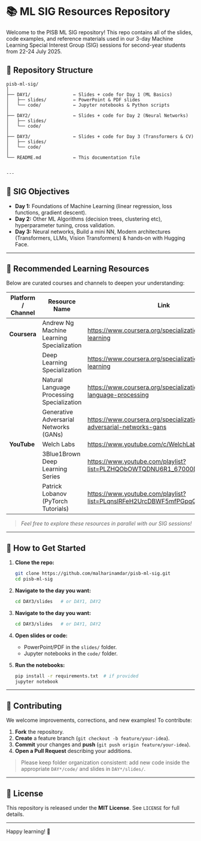 # 📚 ML SIG Resources Repository

Welcome to the PISB ML SIG repository! This repo contains all of the slides, code examples, and reference materials used in our 3-day Machine Learning Special Interest Group (SIG) sessions for second-year students from 22-24 July 2025.

## 📂 Repository Structure

```text
pisb-ml-sig/
│
├── DAY1/                ← Slides + code for Day 1 (ML Basics)
│   ├── slides/          ← PowerPoint & PDF slides
│   └── code/            ← Jupyter notebooks & Python scripts
│
├── DAY2/                ← Slides + code for Day 2 (Neural Networks)
│   ├── slides/
│   └── code/
│
├── DAY3/                ← Slides + code for Day 3 (Transformers & CV)
│   ├── slides/
│   └── code/
│
└── README.md            ← This documentation file


---
```
## 🎯 SIG Objectives
- **Day 1:** Foundations of Machine Learning (linear regression, loss functions, gradient descent).  
- **Day 2:** Other ML Algorithms (decision trees, clustering etc), hyperparameter tuning, cross validation.  
- **Day 3:** Neural networks, Build a mini NN, Modern architectures (Transformers, LLMs, Vision Transformers) & hands‑on with Hugging Face.

---

## 📖 Recommended Learning Resources
Below are curated courses and channels to deepen your understanding:

| Platform / Channel                       | Resource Name                                | Link                                                                                       |
|------------------------------------------|----------------------------------------------|--------------------------------------------------------------------------------------------|
| **Coursera**                             | Andrew Ng Machine Learning Specialization    | https://www.coursera.org/specializations/machine-learning                                  |
|                                          | Deep Learning Specialization                 | https://www.coursera.org/specializations/deep-learning                                    |
|                                          | Natural Language Processing Specialization   | https://www.coursera.org/specializations/natural-language-processing                      |
|                                          | Generative Adversarial Networks (GANs)       | https://www.coursera.org/specializations/generative-adversarial-networks-gans                |
| **YouTube**                              | Welch Labs                                   | https://www.youtube.com/c/WelchLabs                                                       |
|                                          | 3Blue1Brown Deep Learning Series             | https://www.youtube.com/playlist?list=PLZHQObOWTQDNU6R1_67000Dx_ZCJB-3pi                  |
|                                          | Patrick Lobanov (PyTorch Tutorials)          | https://www.youtube.com/playlist?list=PLqnslRFeH2UrcDBWF5mfPGpqQDSta6VK4                  |

> _Feel free to explore these resources in parallel with our SIG sessions!_

---

## 🚀 How to Get Started
1. **Clone the repo:**  
   ```bash
   git clone https://github.com/malharinamdar/pisb-ml-sig.git
   cd pisb-ml-sig

2. **Navigate to the day you want:**  
   ```bash
   cd DAY3/slides   # or DAY1, DAY2
2.  **Navigate to the day you want:**
    ```bash
    cd DAY3/slides   # or DAY1, DAY2
    ```
3.  **Open slides or code:**
    * PowerPoint/PDF in the `slides/` folder.
    * Jupyter notebooks in the `code/` folder.

4.  **Run the notebooks:**
    ```bash
    pip install -r requirements.txt  # if provided
    jupyter notebook
    ```
---

## 🤝 Contributing
We welcome improvements, corrections, and new examples! To contribute:

1.  **Fork** the repository.
2.  **Create** a feature branch (`git checkout -b feature/your-idea`).
3.  **Commit** your changes and **push** (`git push origin feature/your-idea`).
4.  **Open a Pull Request** describing your additions.

> Please keep folder organization consistent: add new code inside the appropriate `DAY*/code/` and slides in `DAY*/slides/`.

---

## 🧾 License
This repository is released under the **MIT License**. See `LICENSE` for full details.

---

Happy learning! 🚀

